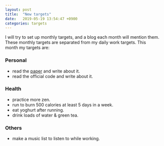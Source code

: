 ```yaml
---
layout: post
title:  "New targets"
date:   2019-05-19 13:54:47 +0900
categories: targets
---
```


I will try to set up monthly targets, and a blog each month will mention them.
These monthly targets are separated from my daily work targets.
This month my targets are:

### Personal
* read the [paper](https://arxiv.org/pdf/1802.03268.pdf) and write about it.
* read the official code and write about it.

### Health
* practice more zen.
* run to burn 500 calories at least 5 days in a week.
* eat yoghurt after running.
* drink loads of water & green tea.

### Others
* make a music list to listen to while working.

